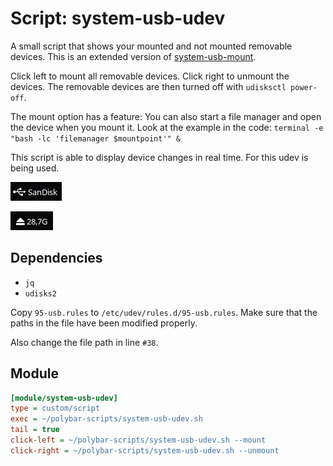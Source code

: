 # Script: system-usb-udev

A small script that shows your mounted and not mounted removable devices. This is an extended version of [system-usb-mount](../system-usb-mount).

Click left to mount all removable devices. Click right to unmount the devices. The removable devices are then turned off with `udisksctl power-off`.

The mount option has a feature: You can also start a file manager and open the device when you mount it. Look at the example in the code: `terminal -e "bash -lc 'filemanager $mountpoint'" &`

This script is able to display device changes in real time. For this udev is being used.

![system-usb-mount](screenshots/1.png)

![system-usb-mount](screenshots/2.png)


## Dependencies

* `jq`
* `udisks2`

Copy `95-usb.rules` to `/etc/udev/rules.d/95-usb.rules`. Make sure that the paths in the file have been modified properly.

Also change the file path in line `#38`.


## Module

```ini
[module/system-usb-udev]
type = custom/script
exec = ~/polybar-scripts/system-usb-udev.sh
tail = true
click-left = ~/polybar-scripts/system-usb-udev.sh --mount
click-right = ~/polybar-scripts/system-usb-udev.sh --unmount
```
